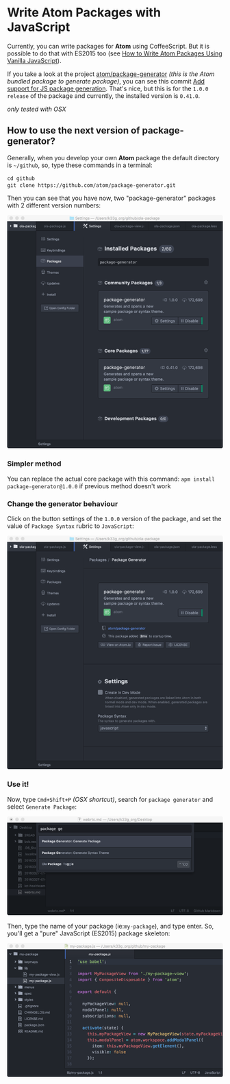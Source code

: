 # Write Atom Packages with JavaScript

Currently, you can write packages for **Atom** using CoffeeScript. But it is possible to do that with ES2015 too (see [How to Write Atom Packages Using Vanilla JavaScript](http://www.sitepoint.com/write-atom-packages-using-vanilla-javascript/)).

If you take a look at the project [atom/package-generator](https://github.com/atom/package-generator) *(this is the Atom bundled package to generate package)*, you can see this commit [Add support for JS package generation](https://github.com/atom/package-generator/commit/aeed190bbf28483bf8811957aba0b726f5c249f1). That's nice, but this is for the `1.0.0 release` of the package and currently, the installed version is `0.41.0`.

*only tested with OSX*

## How to use the next version of package-generator?

Generally, when you develop your own **Atom** package the default directory is `~/github`, so, type these commands in a terminal:

```
cd github
git clone https://github.com/atom/package-generator.git
```

Then you can see that you have now, two "package-generator" packages with 2 different version numbers:

<img src="https://raw.githubusercontent.com/e-books/hacking.atom.cookbook/master/pictures/20160327-01-01.png"/>

### Simpler method

You can replace the actual core package with this command: `apm install package-generator@1.0.0` if previous method doesn't work

### Change the generator behaviour

Click on the button settings of the `1.0.0` version of the package, and set the value of `Package Syntax` rubric to `JavaScript`:

<img src="https://raw.githubusercontent.com/e-books/hacking.atom.cookbook/master/pictures/20160327-01-02.png"/>

### Use it!

Now, type `Cmd+Shift+P` *(OSX shortcut)*, search for `package generator` and select `Generate Package`:

<img src="https://raw.githubusercontent.com/e-books/hacking.atom.cookbook/master/pictures/20160327-01-03.png"/>

Then, type the name of your package (ie:`my-package`), and type enter. So, you'll get a "pure" JavaScript (ES2015) package skeleton:

<img src="https://raw.githubusercontent.com/e-books/hacking.atom.cookbook/master/pictures/20160327-01-04.png"/>




